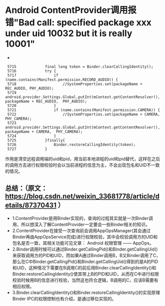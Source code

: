 # Android ContentProvider调用报错"Bad call: specified package xxx under uid 10032 but it is really 10001"
-
```
 5715             final long token = Binder.clearCallingIdentity();
 5716             try {
 5717                 if (name.contains(Manifest.permission.RECORD_AUDIO)) {
 5718                     //SystemProperties.set(packageName + REC_AUDIO, PHY_AUDIO);
 5719                     android.provider.Settings.Global.putInt(mContext.getContentResolver(), packageName + REC_AUDIO,  PHY_AUDIO);                                                                      
 5720                 }
 5721                 if (name.contains(Manifest.permission.CAMERA)) {
 5722                     //SystemProperties.set(packageName + CAMERA, PHY_CAMERA);
 5723                     android.provider.Settings.Global.putInt(mContext.getContentResolver(), packageName + CAMERA,  PHY_CAMERA);
 5724                 }
 5725             }finally{
 5726                 Binder.restoreCallingIdentity(token);
 5727             }

```
作用是清空远程调用端的uid和pid，用当前本地进程的uid和pid替代，这样在之后的调用方去进行权限校验时会以当前进程的信息为主，不会出现包名和UID不一致的情况。

## 总结：（原文：https://blog.csdn.net/weixin_33681778/article/details/87370431 ）

- 1.ContentProvider是用Binder实现的，查询的过程其实就是一次Binder调用，所以想深入了解ContentProvider一定要会一些Binder相关的知识。
- 2.ContentProvider在接受一次查询前会调用AppOpsManager(其会通过Binder再由AppOpsService完成)进行权限校验，其中会校验调用方的UID和包名是否一致，其相关功能可见文章： Android 权限管理 —— AppOps。
- 2.Binder调用时候可以通过Binder.getCallingPid()和Binder.getCallingUid()来获取调用方的PID和UID，而如果A通过Binder调用B，B又Binder调用了C，那么在C中Binder.getCallingPid()和Binder.getCallingUid()得到的是A的PID和UID，这种情况下需要在B调用C的前后用Binder.clearCallingIdentity()和Binder.restoreCallingIdentity()使其带上B的PID和UID，从而在C中进行权限校验时候用B的信息进行校验，当然这也符合逻辑，B调用的C，应该B需要有相应权限。
- 3.Binder.clearCallingIdentity()和Binder.restoreCallingIdentity()的实现原理 Binder IPC的权限控制也有介绍，是通过移位实现的。
